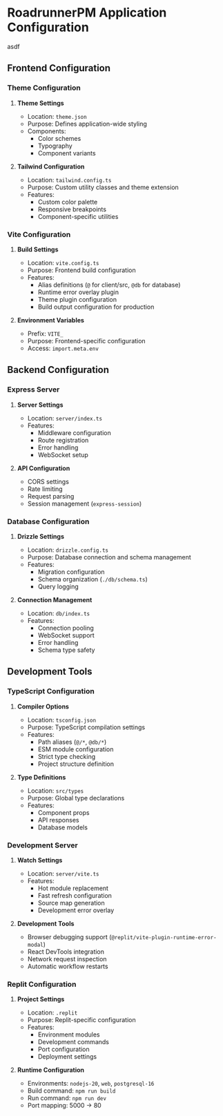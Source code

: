 # RoadrunnerPM Application Configuration
asdf

## Frontend Configuration

### Theme Configuration
1. **Theme Settings**
   - Location: `theme.json`
   - Purpose: Defines application-wide styling
   - Components:
     - Color schemes
     - Typography
     - Component variants

2. **Tailwind Configuration**
   - Location: `tailwind.config.ts`
   - Purpose: Custom utility classes and theme extension
   - Features:
     - Custom color palette
     - Responsive breakpoints
     - Component-specific utilities

### Vite Configuration
1. **Build Settings**
   - Location: `vite.config.ts`
   - Purpose: Frontend build configuration
   - Features:
     - Alias definitions (`@` for client/src, `@db` for database)
     - Runtime error overlay plugin
     - Theme plugin configuration
     - Build output configuration for production

2. **Environment Variables**
   - Prefix: `VITE_`
   - Purpose: Frontend-specific configuration
   - Access: `import.meta.env`

## Backend Configuration

### Express Server
1. **Server Settings**
   - Location: `server/index.ts`
   - Features:
     - Middleware configuration
     - Route registration
     - Error handling
     - WebSocket setup

2. **API Configuration**
   - CORS settings
   - Rate limiting
   - Request parsing
   - Session management (`express-session`)

### Database Configuration
1. **Drizzle Settings**
   - Location: `drizzle.config.ts`
   - Purpose: Database connection and schema management
   - Features:
     - Migration configuration
     - Schema organization (`./db/schema.ts`)
     - Query logging

2. **Connection Management**
   - Location: `db/index.ts`
   - Features:
     - Connection pooling
     - WebSocket support
     - Error handling
     - Schema type safety

## Development Tools

### TypeScript Configuration
1. **Compiler Options**
   - Location: `tsconfig.json`
   - Purpose: TypeScript compilation settings
   - Features:
     - Path aliases (`@/*`, `@db/*`)
     - ESM module configuration
     - Strict type checking
     - Project structure definition

2. **Type Definitions**
   - Location: `src/types`
   - Purpose: Global type declarations
   - Features:
     - Component props
     - API responses
     - Database models

### Development Server
1. **Watch Settings**
   - Location: `server/vite.ts`
   - Features:
     - Hot module replacement
     - Fast refresh configuration
     - Source map generation
     - Development error overlay

2. **Development Tools**
   - Browser debugging support (`@replit/vite-plugin-runtime-error-modal`)
   - React DevTools integration
   - Network request inspection
   - Automatic workflow restarts

### Replit Configuration
1. **Project Settings**
   - Location: `.replit`
   - Purpose: Replit-specific configuration
   - Features:
     - Environment modules
     - Development commands
     - Port configuration
     - Deployment settings

2. **Runtime Configuration**
   - Environments: `nodejs-20`, `web`, `postgresql-16`
   - Build command: `npm run build`
   - Run command: `npm run dev`
   - Port mapping: 5000 -> 80